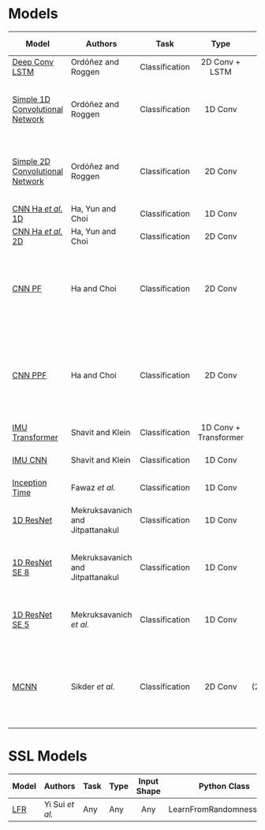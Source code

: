 
# Models

| **Model**                                                                  | **Authors**                      |    **Task**    |       **Type**        |       **Input Shape**       |   **Python Class**    | **Observations**                                                                                                            |
| -------------------------------------------------------------------------- | -------------------------------- | :------------: | :-------------------: | :-------------------------: | :-------------------: | --------------------------------------------------------------------------------------------------------------------------- |
| [Deep Conv LSTM](https://www.mdpi.com/1424-8220/16/1/115)                  | Ordóñez and Roggen               | Classification |    2D Conv + LSTM     |     (C,&#160;S,&#160;T)     |     DeepConvLSTM      | --                                                                                                                          |
| [Simple 1D Convolutional Network](https://www.mdpi.com/1424-8220/16/1/115) | Ordóñez and Roggen               | Classification |        1D Conv        |         (S,&#160;T)         |  Simple1DConvNetwork  | 1D Variant of "Baseline CNN", used by Ordóñez and Roggen,  with dropout layers included.                                    |
| [Simple 2D Convolutional Network](https://www.mdpi.com/1424-8220/16/1/115) | Ordóñez and Roggen               | Classification |        2D Conv        |     (C,&#160;S,&#160;T)     |  Simple2DConvNetwork  | 2D Variant of "Baseline CNN", used by Ordóñez and Roggen,  with dropout layers included.                                    |
| [CNN Ha *et al.* 1D](https://ieeexplore.ieee.org/document/7379657)         | Ha, Yun and Choi                 | Classification |        1D Conv        |         (S,&#160;T)         |     CNN_HaEtAl_1D     | 1D proposed variant.                                                                                                        |
| [CNN Ha *et al.* 2D](https://ieeexplore.ieee.org/document/7379657)         | Ha, Yun and Choi                 | Classification |        2D Conv        |     (C,&#160;S,&#160;T)     |     CNN_HaEtAl_2D     | 2D proposed variant.                                                                                                        |
| [CNN PF](https://ieeexplore.ieee.org/document/7727224)                     | Ha and Choi                      | Classification |        2D Conv        |     (C,&#160;S,&#160;T)     |       CNN_PF_2D       | Partial weight sharing in first convolutional layer and  full weight sharing in second convolutional layer.                 |
| [CNN PPF](https://ieeexplore.ieee.org/document/7727224)                    | Ha and Choi                      | Classification |        2D Conv        |     (C,&#160;S,&#160;T)     |      CNN_PFF_2D       | Partial and full weight sharing in first convolutional layer  and full weight sharing in second convolutional layer.        |
| [IMU Transformer](https://ieeexplore.ieee.org/document/9393889)            | Shavit and Klein                 | Classification | 1D Conv + Transformer |         (S,&#160;T)         | IMUTransformerEncoder | --                                                                                                                          |
| [IMU CNN](https://ieeexplore.ieee.org/document/9393889)                    | Shavit and Klein                 | Classification |        1D Conv        |         (S,&#160;T)         |        IMUCNN         | Baseline CNN for IMUTransnformer work.                                                                                      |
| [Inception Time](https://doi.org/10.1007/s10618-020-00710-y)               | Fawaz *et al.*                   | Classification |        1D Conv        |         (S,&#160;T)         |     InceptionTime     | --                                                                                                                          |
| [1D ResNet](https://www.mdpi.com/1424-8220/22/8/3094)                      | Mekruksavanich and Jitpattanakul | Classification |        1D Conv        |         (S,&#160;T)         |      ResNet1D_8       | Baseline resnet from paper. Uses ELU and 8 residual blocks                                                                  |
| [1D ResNet SE 8](https://www.mdpi.com/1424-8220/22/8/3094)                 | Mekruksavanich and Jitpattanakul | Classification |        1D Conv        |         (S,&#160;T)         |     ResNetSE1D_8      | ResNet with Squeeze and Excitation. Uses ELU and 8 residual  blocks                                                         |
| [1D ResNet SE 5](https://ieeexplore.ieee.org/document/9771436)             | Mekruksavanich *et al.*          | Classification |        1D Conv        |         (S,&#160;T)         |     ResNetSE1D_5      | ResNet with Squeeze and Excitation. Uses ReLU and 8 residual  blocks                                                        |
| [MCNN](https://ieeexplore.ieee.org/document/8975649)                       | Sikder *et al.*                  | Classification |        2D Conv        | (2,&#160;C,&#160;S,&#160;T) |  MultiChannelCNN_HAR  | First dimension is FFT data and second is Welch Power Density periodgram data. Must adapt dataset to return data like this. |

# SSL Models

| **Model**                               | **Authors**     | **Task** | **Type** | **Input Shape** |     **Python Class**     | **Observations** |
| --------------------------------------- | --------------- | -------- | -------- | :-------------: | :----------------------: | ---------------- |
| [LFR](https://arxiv.org/abs/2310.07756) | Yi Sui *et al.* | Any      | Any      |       Any       | LearnFromRandomnessModel |                  |
